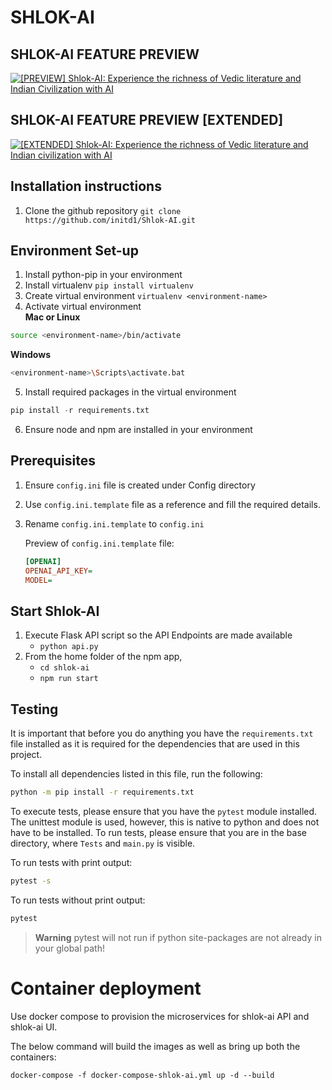 # SHLOK-AI
## SHLOK-AI FEATURE PREVIEW
[![[PREVIEW] Shlok-AI: Experience the richness of Vedic literature and Indian Civilization with AI](https://markdown-videos-api.jorgenkh.no/url?url=https%3A%2F%2Fwww.youtube.com%2Fwatch%3Fv%3D7SNpiyXNdIk)](https://www.youtube.com/watch?v=7SNpiyXNdIk)

## SHLOK-AI FEATURE PREVIEW [EXTENDED]
[![[EXTENDED] Shlok-AI: Experience the richness of Vedic literature and Indian civilization with AI](https://markdown-videos-api.jorgenkh.no/url?url=https%3A%2F%2Fwww.youtube.com%2Fwatch%3Fv%3DU2lNVSMqiAA)](https://www.youtube.com/watch?v=U2lNVSMqiAA)

## Installation instructions
1. Clone the github repository
`git clone https://github.com/initd1/Shlok-AI.git`

## Environment Set-up

1. Install python-pip in your environment
2. Install virtualenv
`pip install virtualenv`
3. Create virtual environment
`virtualenv <environment-name>`
4. Activate virtual environment  
__Mac or Linux__
```bash
source <environment-name>/bin/activate
```
__Windows__
```bash
<environment-name>\Scripts\activate.bat
```

5. Install required packages in the virtual environment
```python
pip install -r requirements.txt
```

6. Ensure node and npm are installed in your environment

<!-- 7. Install required packages in the npm app
```bash
cd shlok-ai
npm install
``` -->

<!-- 8. Install required packages in the react app
```bash
cd shlok-ai

```  -->


## Prerequisites
1. Ensure `config.ini` file is created under Config directory
2. Use `config.ini.template` file as a reference and fill the required details. 
3. Rename `config.ini.template` to `config.ini`
    
    Preview of `config.ini.template` file: 
    ```ini
    [OPENAI]
    OPENAI_API_KEY=
    MODEL=
    ```

## Start Shlok-AI
1. Execute Flask API script so the API Endpoints are made available
    - `python api.py`
2. From the home folder of the npm app,
    - `cd shlok-ai` 
    - `npm run start`

## Testing

It is important that before you do anything you have the `requirements.txt` file
installed as it is required for the dependencies that are used in this project.

To install all dependencies listed in this file, run the following:

```bash
python -m pip install -r requirements.txt
```

To execute tests, please ensure that you have the `pytest` module installed.
The unittest module is used, however, this is native to python and does not have to be installed.
To run tests, please ensure that you are in the base directory, where `Tests` and `main.py` is visible.

To run tests with print output:
```bash
pytest -s 
```

To run tests without print output:
```bash
pytest
```
> **Warning** pytest will not run if python site-packages are not already in your global path!

# Container deployment
Use docker compose to provision the microservices for shlok-ai API and shlok-ai UI. 

The below command will build the images as well as bring up both the containers:

```
docker-compose -f docker-compose-shlok-ai.yml up -d --build
```

